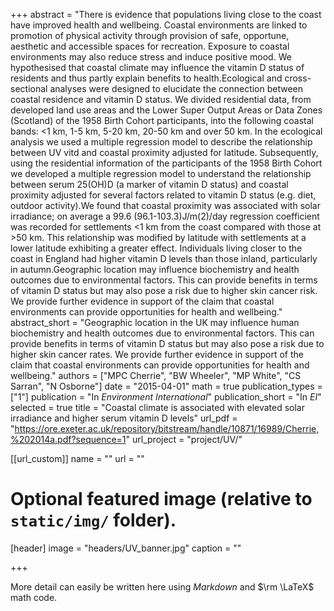 +++
abstract = "There is evidence that populations living close to the coast have improved health and wellbeing. Coastal environments are linked to promotion of physical activity through provision of safe, opportune, aesthetic and accessible spaces for recreation. Exposure to coastal environments may also reduce stress and induce positive mood. We hypothesised that coastal climate may influence the vitamin D status of residents and thus partly explain benefits to health.Ecological and cross-sectional analyses were designed to elucidate the connection between coastal residence and vitamin D status. We divided residential data, from developed land use areas and the Lower Super Output Areas or Data Zones (Scotland) of the 1958 Birth Cohort participants, into the following coastal bands: <1 km, 1-5 km, 5-20 km, 20-50 km and over 50 km. In the ecological analysis we used a multiple regression model to describe the relationship between UV vitd and coastal proximity adjusted for latitude. Subsequently, using the residential information of the participants of the 1958 Birth Cohort we developed a multiple regression model to understand the relationship between serum 25(OH)D (a marker of vitamin D status) and coastal proximity adjusted for several factors related to vitamin D status (e.g. diet, outdoor activity).We found that coastal proximity was associated with solar irradiance; on average a 99.6 (96.1-103.3)J/m(2)/day regression coefficient was recorded for settlements <1 km from the coast compared with those at >50 km. This relationship was modified by latitude with settlements at a lower latitude exhibiting a greater effect. Individuals living closer to the coast in England had higher vitamin D levels than those inland, particularly in autumn.Geographic location may influence biochemistry and health outcomes due to environmental factors. This can provide benefits in terms of vitamin D status but may also pose a risk due to higher skin cancer risk. We provide further evidence in support of the claim that coastal environments can provide opportunities for health and wellbeing."
abstract_short = "Geographic location in the UK may influence human biochemistry and health outcomes due to environmental factors. This can provide benefits in terms of vitamin D status but may also pose a risk due to higher skin cancer rates. We provide further evidence in support of the claim that coastal environments can provide opportunities for health and wellbeing."
authors = ["MPC Cherrie", "BW Wheeler", "MP White", "CS Sarran", "N Osborne"]
date = "2015-04-01"
math = true
publication_types = ["1"]
publication = "In *Environment International*"
publication_short = "In *EI*"
selected = true
title = "Coastal climate is associated with elevated solar irradiance and higher serum vitamin D levels"
url_pdf = "https://ore.exeter.ac.uk/repository/bitstream/handle/10871/16989/Cherrie,%202014a.pdf?sequence=1"
url_project = "project/UV/"


[[url_custom]]
name = ""
url = ""

# Optional featured image (relative to `static/img/` folder).
[header]
image = "headers/UV_banner.jpg"
caption = ""

+++

More detail can easily be written here using *Markdown* and $\rm \LaTeX$ math code.
